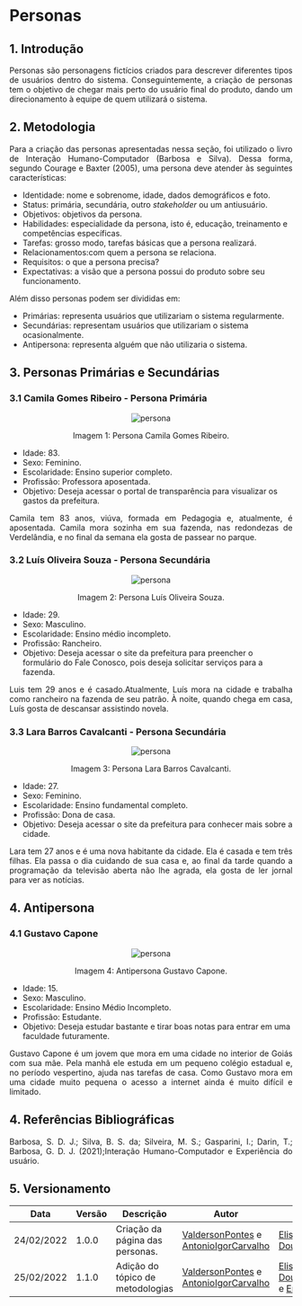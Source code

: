 # Personas

## 1. Introdução
<p align="justify">
Personas são personagens fictícios criados para descrever diferentes tipos de usuários dentro do sistema. Conseguintemente, a criação de personas tem o objetivo de chegar mais perto do usuário final do produto, dando um direcionamento à equipe de quem utilizará o sistema.
</p>

## 2. Metodologia


<p align="justify">
Para a criação das personas apresentadas nessa seção, foi utilizado o livro de Interação Humano-Computador (Barbosa e Silva). Dessa forma, segundo Courage e Baxter (2005), uma persona deve atender às seguintes características:
</p>

- Identidade: nome e sobrenome, idade, dados demográficos e foto.
- Status: primária, secundária, outro <i>stakeholder</i> ou um antiusuário.
- Objetivos: objetivos da persona.
- Habilidades: especialidade da persona, isto é, educação, treinamento e competências específicas.
- Tarefas: grosso modo, tarefas básicas que a persona realizará.
- Relacionamentos:com quem a persona se relaciona.
- Requisitos: o que a persona precisa?
- Expectativas: a visão que a persona possui do produto sobre seu funcionamento.

Além disso personas podem ser divididas em:

- Primárias: representa usuários que utilizariam o sistema regularmente.
- Secundárias: representam usuários que utilizariam o sistema ocasionalmente.
- Antipersona: representa alguém que não utilizaria o sistema.
  
## 3. Personas Primárias e Secundárias
### 3.1 Camila Gomes Ribeiro - Persona Primária

<center>

![persona](../../assets/personaCamila.png)
  
<figcaption>Imagem 1: Persona Camila Gomes Ribeiro.</figcaption>

</center>

- Idade: 83.
- Sexo: Feminino.
- Escolaridade: Ensino superior completo.
- Profissão: Professora aposentada.
- Objetivo: Deseja acessar o portal de transparência para visualizar os gastos da prefeitura.


<p align="justify">
Camila tem 83 anos, viúva, formada em Pedagogia e, atualmente, é aposentada. Camila mora sozinha em sua fazenda, nas redondezas de Verdelândia, e no final da semana ela gosta de passear no parque.
</p>
  
### 3.2 Luís Oliveira Souza - Persona Secundária

<center>

![persona](../../assets/personaLuis.png)

<figcaption>Imagem 2: Persona Luís Oliveira Souza.</figcaption>

</center>

- Idade: 29.
- Sexo: Masculino.
- Escolaridade: Ensino médio incompleto.
- Profissão: Rancheiro.
- Objetivo: Deseja acessar o site da prefeitura para preencher o formulário do Fale Conosco, pois deseja solicitar serviços para a fazenda. 

<p align="justify">
Luis tem 29 anos e é casado.Atualmente, Luís mora na cidade e trabalha como rancheiro na fazenda de seu patrão. À noite, quando chega em casa, Luís gosta de descansar assistindo novela. 
</p>

### 3.3 Lara Barros Cavalcanti - Persona Secundária

<center>

![persona](../../assets/personaLara.png)
  
<figcaption>Imagem 3: Persona Lara Barros Cavalcanti.</figcaption>

</center>

- Idade: 27.
- Sexo: Feminino.
- Escolaridade: Ensino fundamental completo.
- Profissão: Dona de casa.
- Objetivo: Deseja acessar o site da prefeitura para conhecer mais sobre a cidade.

<p align="justify">
Lara tem 27 anos e é uma nova habitante da cidade. Ela é casada e tem três filhas. Ela passa o dia cuidando de sua casa e, ao final da tarde quando a programação da televisão aberta não lhe agrada, ela gosta de ler jornal para ver as notícias.
</p>
  
## 4. Antipersona
### 4.1 Gustavo Capone
<center>

![persona](../../assets/antipersonaCapone.png)

<figcaption>Imagem 4: Antipersona Gustavo Capone.</figcaption>

</center>

- Idade: 15.
- Sexo: Masculino.
- Escolaridade: Ensino Médio Incompleto.
- Profissão: Estudante.
- Objetivo: Deseja estudar bastante e tirar boas notas para entrar em uma faculdade futuramente.

<p align="justify">
Gustavo Capone é um jovem que mora em uma cidade no interior de Goiás com sua mãe. Pela manhã ele estuda em um pequeno colégio estadual e, no período vespertino, ajuda nas tarefas de casa. Como Gustavo mora em uma cidade muito pequena o acesso a internet ainda é muito difícil e limitado.
</p>

## 4. Referências Bibliográficas
<p align="justify">
Barbosa, S. D. J.; Silva, B. S. da; Silveira, M. S.; Gasparini, I.; Darin, T.; Barbosa, G. D. J. (2021);Interação Humano-Computador e Experiência do usuário.
</p>

## 5. Versionamento

| Data | Versão | Descrição | Autor | Revisor |
| - | - | - | - | - |
| 24/02/2022 | 1.0.0 | Criação da página das personas. | [ValdersonPontes](https://github.com/valdersonjr) e [AntonioIgorCarvalho](https://github.com/AntonioIgorCarvalho) | [EliseuKadesh](https://github.com/eliseukadesh67) e [DouglasMonteles](https://github.com/DouglasMonteles)
| 25/02/2022 | 1.1.0 | Adição do tópico de metodologias | [ValdersonPontes](https://github.com/valdersonjr) e [AntonioIgorCarvalho](https://github.com/AntonioIgorCarvalho) | [EliseuKadesh](https://github.com/eliseukadesh67), [DouglasMonteles](https://github.com/DouglasMonteles) e [ErickLevy](https://github.com/ErickLevy)
